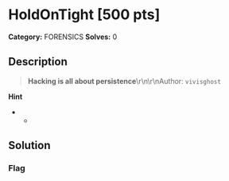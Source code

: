 # HoldOnTight [500 pts]

**Category:** FORENSICS
**Solves:** 0

## Description
>**Hacking is all about persistence**\r\n\r\nAuthor: `vivisghost`

**Hint**
* -

## Solution

### Flag

